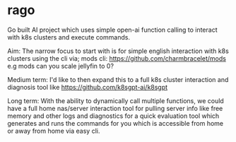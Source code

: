# rago
Go built AI project which uses simple open-ai function calling to interact with k8s clusters and execute commands.

Aim:
The narrow focus to start with is for simple english interaction with k8s clusters using the cli via;
mods cli: https://github.com/charmbracelet/mods
e.g mods can you scale jellyfin to 0?

Medium term:
I'd like to then expand this to a full k8s cluster interaction and diagnosis tool like https://github.com/k8sgpt-ai/k8sgpt

Long term:
With the ability to dynamically call multiple functions, we could have a full home nas/server interaction tool for pulling server info like free memory and other logs and diagnostics for a quick evaluation tool which generates and runs the commands for you which is accessible from home or away from home via easy cli.